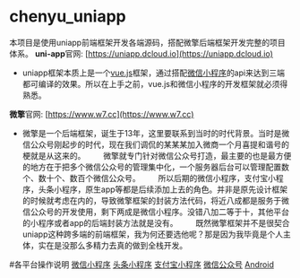 # chenyu_uniapp

本项目是使用uniapp前端框架开发各端源码，搭配微擎后端框架开发完整的项目体系。
**uni-app**官网: [https://uniapp.dcloud.io](https://uniapp.dcloud.io)
* uniapp框架本质上是一个[vue.js](https://cn.vuejs.org)框架，通过搭配[微信小程序](https://developers.weixin.qq.com/miniprogram/dev/framework/)的api来达到三端都可编译的效果。所以在上手之前，vue.js和微信小程序的开发框架就必须得熟悉。

**微擎**官网: [https://www.w7.cc](https://www.w7.cc)
* 微擎是一个后端框架，诞生于13年，这里要联系到当时的时代背景。当时是微信公众号刚起步的时代，现在我们调侃的某某某加入微商一个月喜提和谐号的梗就是从这来的。
&emsp;&emsp;微擎就专门针对微信公众号打造，最主要的也是最方便的地方在于把多个微信公众号的管理集中化，一个服务器后台可以管理配置数个、数十个、数百个微信公众号。
&emsp;&emsp;所以后期的微信小程序，支付宝小程序，头条小程序，原生app等都是后续添加上去的角色。并非是原先设计框架的时候就考虑在内的，导致微擎框架的封装方法代码，将近八成都是服务于微信公众号的开发使用，剩下两成是微信小程序。没错八加二等于十，其他平台的小程序或者app的后端封装方法就是没有。
&emsp;&emsp;既然微擎框架并不是很契合uniapp这种跨多端的前端框架，我为何还要选他呢？那是因为我毕竟是个人主体，实在是没那么多精力去真的做到全栈开发。

#各平台操作说明
[微信小程序](/branch_doc/mp_weixin.md)
[头条小程序](/branch_doc/mp_toutiao.md)
[支付宝小程序](/branch_doc/mp_alipay.md)
[微信公众号](/branch_doc/h5_weixin.md)
[Android](/branch_doc/app_android.md)